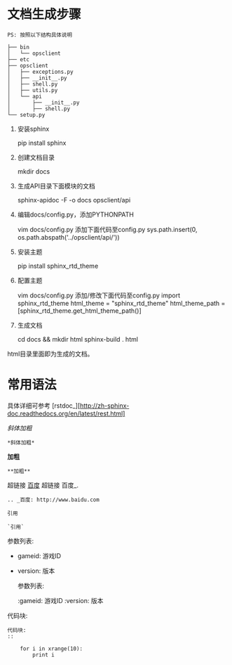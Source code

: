 文档生成步骤
==============
``PS: 按照以下结构具体说明``

    ├── bin
    │   └── opsclient
    ├── etc
    ├── opsclient
    │   ├── exceptions.py
    │   ├── __init__.py
    │   ├── shell.py
    │   ├── utils.py
    │   └── api
    │       ├── __init__.py
    │       ├── shell.py
    └── setup.py


1. 安装sphinx

    pip install sphinx


2. 创建文档目录

    mkdir docs


3. 生成API目录下面模块的文档

    sphinx-apidoc -F -o docs opsclient/api


4. 编辑docs/config.py，添加PYTHONPATH

    vim docs/config.py
    添加下面代码至config.py
    sys.path.insert(0, os.path.abspath('../opsclient/api/'))


5. 安装主题

    pip install sphinx_rtd_theme


6. 配置主题

    vim docs/config.py
    添加/修改下面代码至config.py
    import sphinx_rtd_theme
    html_theme = "sphinx_rtd_theme"
    html_theme_path = [sphinx_rtd_theme.get_html_theme_path()]


7. 生成文档

    cd docs && mkdir html
    sphinx-build . html


html目录里面即为生成的文档。

常用语法
===========
具体详细可参考 [rstdoc_][http://zh-sphinx-doc.readthedocs.org/en/latest/rest.html]

*斜体加粗*

    *斜体加粗*

**加粗**

    **加粗**

超链接 [百度](http://www.baidu.com)
    超链接 百度_.

    .. _百度: http://www.baidu.com

`引用`

    `引用`

参数列表:
* gameid: 游戏ID
* version: 版本

    参数列表:

    :gameid: 游戏ID
    :version: 版本

代码块:

    代码块:
    ::
        
        for i in xrange(10):
            print i
